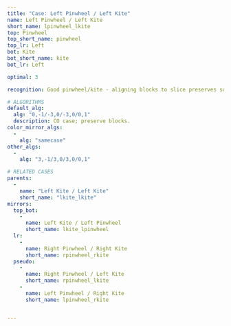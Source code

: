 ```yaml
---
title: "Case: Left Pinwheel / Left Kite"
name: Left Pinwheel / Left Kite
short_name: lpinwheel_lkite
top: Pinwheel
top_short_name: pinwheel
top_lr: Left
bot: Kite
bot_short_name: kite
bot_lr: Left

optimal: 3

recognition: Good pinwheel/kite - aligning blocks to slice preserves squareshape.

# ALGORITHMS
default_alg:
  alg: "0,-1/-3,0/-3,0/0,1"
  description: CO case; preserve blocks.
color_mirror_algs:
  -
    alg: "samecase"
other_algs:
  -
    alg: "3,-1/3,0/3,0/0,1"

# RELATED CASES
parents:
  -
    name: "Left Kite / Left Kite"
    short_name: "lkite_lkite"
mirrors:
  top_bot:
    -
      name: Left Kite / Left Pinwheel
      short_name: lkite_lpinwheel
  lr:
    -
      name: Right Pinwheel / Right Kite
      short_name: rpinwheel_rkite
  pseudo:
    -
      name: Right Pinwheel / Left Kite
      short_name: rpinwheel_lkite
    -
      name: Left Pinwheel / Right Kite
      short_name: lpinwheel_rkite


---
```


